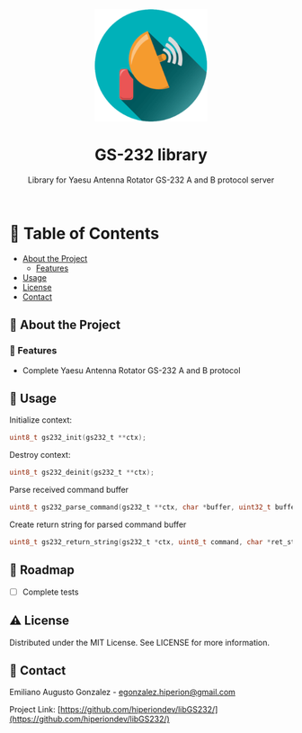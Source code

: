 <div align="center">

  <img src="assets/logo.png" alt="logo" width="200" height="auto" />
  <h1>GS-232 library</h1>
  
  <p>
    Library for Yaesu Antenna Rotator GS-232 A and B protocol server 
  </p>

<br />
</div>

<!-- Table of Contents -->
# :notebook_with_decorative_cover: Table of Contents

- [About the Project](#star2-about-the-project)
  * [Features](#dart-features)
- [Usage](#eyes-usage)
- [License](#warning-license)
- [Contact](#handshake-contact)

<!-- About the Project -->
## :star2: About the Project

<!-- Features -->
### :dart: Features

- Complete Yaesu Antenna Rotator GS-232 A and B protocol

<!-- Usage -->
## :eyes: Usage

Initialize context:
```C
uint8_t gs232_init(gs232_t **ctx);
```
Destroy context:
```C
uint8_t gs232_deinit(gs232_t **ctx);
```
Parse received command buffer
```C
uint8_t gs232_parse_command(gs232_t **ctx, char *buffer, uint32_t buffer_len);
```
Create return string for parsed command buffer
```C
uint8_t gs232_return_string(gs232_t *ctx, uint8_t command, char *ret_str);
```

<!-- Roadmap -->
## :compass: Roadmap

* [ ] Complete tests

<!-- License -->
## :warning: License

Distributed under the MIT License. See LICENSE for more information.


<!-- Contact -->
## :handshake: Contact

Emiliano Augusto Gonzalez - egonzalez.hiperion@gmail.com

Project Link: [https://github.com/hiperiondev/libGS232/](https://github.com/hiperiondev/libGS232/)
